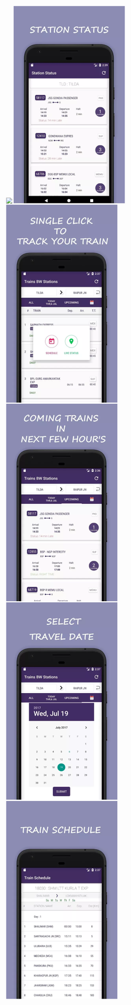 <img src="https://raw.githubusercontent.com/kamleshsahu/SSGI_EDRP/master/readme/Attendance20%Details.png" width="300">
<img src="https://raw.githubusercontent.com/rishabhnayak/Indian-Railway-Train-Status/master/readme/Train%20Between%20Two%20Stations.png" width="300">
<img src="https://raw.githubusercontent.com/rishabhnayak/Indian-Railway-Train-Status/master/readme/Track%20Your%20Location%20Popup.png" width="300">
<img src="https://raw.githubusercontent.com/rishabhnayak/Indian-Railway-Train-Status/master/readme/Station%20Status.png" width="300">
<img src="https://raw.githubusercontent.com/rishabhnayak/Indian-Railway-Train-Status/master/readme/Date%20Picker.png" width="300">
<img src="https://raw.githubusercontent.com/rishabhnayak/Indian-Railway-Train-Status/master/readme/Train%20Schedule.png" width="300">
